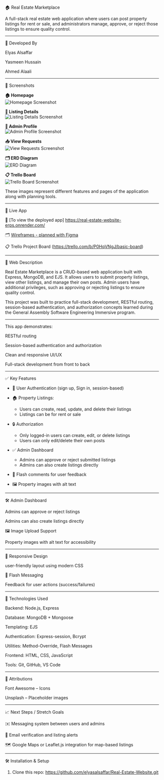 🏠 Real Estate Marketplace

A full-stack real estate web application where users can post property listings for rent or sale, and administrators manage, approve, or reject those listings to ensure quality control.

----

👥 Developed By

Elyas Alsaffar

Yasmeen Hussain

Ahmed Alaali

----

📸 Screenshots

**🏠 Homepage**  
![Homepage Screenshot](images/homepage.png)



**📄 Listing Details**  
![Listing Details Screenshot](images/viewdetails.png)



**👤 Admin Profile**  
![Admin Profile Screenshot](images/adminpage.png)



**📥 View Requests**  
![View Requests Screenshot](images/reqPAge.png)


**🗂 ERD Diagram**  
![ERD Diagram](images/erd.png)

  
**📋 Trello Board**  
![Trello Board Screenshot](images/trello.png)


These images represent different features and pages of the application along with planning tools.

----

🚀  Live App

🔗 [To view the deployed app] https://real-estate-website-erps.onrender.com/

🗂 [Wireframes - planned with Figma](https://www.figma.com/design/TJ0oaoZwUMc4dfEMsSsrfs/Proj2-Wireframe?node-id=0-1&t=uZ9Xy5a1lrbv45QZ-1)

📋 Trello Project Board (https://trello.com/b/P0HqVNgJ/basic-board)

---

📄 Web Description 

Real Estate Marketplace is a CRUD-based web application built with Express, MongoDB, and EJS. It allows users to submit property listings, view other listings, and manage their own posts. Admin users have additional privileges, such as approving or rejecting listings to ensure quality control.

This project was built to practice full-stack development, RESTful routing, session-based authentication, and authorization concepts learned during the General Assembly Software Engineering Immersive program.

----

This app demonstrates:

RESTful routing

Session-based authentication and authorization

Clean and responsive UI/UX

Full-stack development from front to back

----

✅ Key Features

- 👤 User Authentication (sign up, Sign in, session-based)

- 🏠 Property Listings:

  - Users can create, read, update, and delete their listings
  - Listings can be for rent or sale

- 🔒 Authorization
  - Only logged-in users can create, edit, or delete listings
  - Users can only edit/delete their own posts

- ✅ Admin Dashboard
  - Admins can approve or reject submitted listings
  - Admins can also create listings directly

- 💬 Flash comments for user feedback

- 🖼 Property images with alt text

---

🛠 Admin Dashboard

Admins can approve or reject listings

Admins can also create listings directly

🖼 Image Upload Support

Property images with alt text for accessibility

---

📱 Responsive Design

user-friendly layout using modern CSS

💬 Flash Messaging

Feedback for user actions (success/failures)

---

🧰 Technologies Used

Backend: Node.js, Express

Database: MongoDB + Mongoose

Templating: EJS

Authentication: Express-session, Bcrypt

Utilities: Method-Override, Flash Messages

Frontend: HTML, CSS, JavaScript

Tools: Git, GitHub, VS Code

---

🙏 Attributions

Font Awesome – Icons

Unsplash – Placeholder images

---

📈 Next Steps / Stretch Goals

✉️ Messaging system between users and admins

📧 Email verification and listing alerts

🗺 Google Maps or Leaflet.js integration for map-based listings

--- 

🛠 Installation & Setup

1. Clone this repo: https://github.com/elyasalsaffar/Real-Estate-Website.git 
